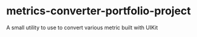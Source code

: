 # metrics-converter-portfolio-project
A small utility to use to convert various metric built with UIKit
